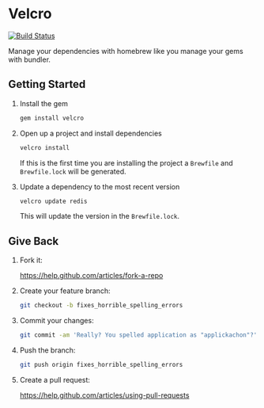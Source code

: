# Velcro

[![Build Status](https://secure.travis-ci.org/vanstee/velcro.png?branch=master)](http://travis-ci.org/vanstee/velcro)

Manage your dependencies with homebrew like you manage your gems with
bundler.

## Getting Started

1. Install the gem

   ```bash
   gem install velcro
   ```

2. Open up a project and install dependencies

   ```bash
   velcro install
   ```

   If this is the first time you are installing the project a `Brewfile`
   and `Brewfile.lock` will be generated.

3. Update a dependency to the most recent version

   ```bash
   velcro update redis
   ```

   This will update the version in the `Brewfile.lock`.

## Give Back

1. Fork it:

   https://help.github.com/articles/fork-a-repo

2. Create your feature branch:

   ```bash
   git checkout -b fixes_horrible_spelling_errors
   ```

3. Commit your changes:

   ```bash
   git commit -am 'Really? You spelled application as "applickachon"?'
   ```

4. Push the branch:

   ```bash
   git push origin fixes_horrible_spelling_errors
   ```

5. Create a pull request:

   https://help.github.com/articles/using-pull-requests
